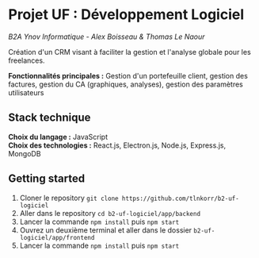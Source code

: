 # Projet UF : Développement Logiciel

_B2A Ynov Informatique - Alex Boisseau & Thomas Le Naour_

Création d'un CRM visant à faciliter la gestion et l'analyse globale pour les freelances.

**Fonctionnalités principales :** Gestion d'un portefeuille client, gestion des factures, gestion du CA (graphiques, analyses), gestion des paramètres utilisateurs

## Stack technique

**Choix du langage :** JavaScript  
**Choix des technologies :** React.js, Electron.js, Node.js, Express.js, MongoDB

## Getting started

1. Cloner le repository `git clone https://github.com/tlnkorr/b2-uf-logiciel`
2. Aller dans le repository `cd b2-uf-logiciel/app/backend`
3. Lancer la commande `npm install` puis `npm start`
4. Ouvrez un deuxième terminal et aller dans le dossier `b2-uf-logiciel/app/frontend`
5. Lancer la commande `npm install` puis `npm start`
